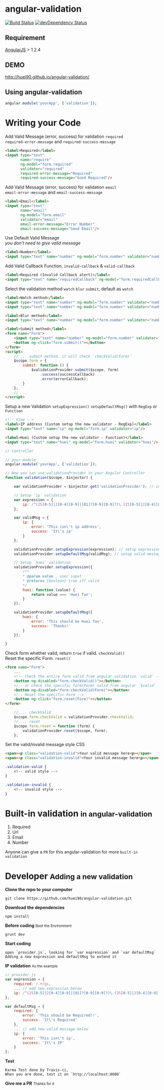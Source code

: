 angular-validation
=========================
[![Build Status](https://travis-ci.org/huei90/angular-validation.png?branch=master)](https://travis-ci.org/huei90/angular-validation)
[![devDependency Status](https://david-dm.org/huei90/angular-validation/dev-status.png)](https://david-dm.org/huei90/angular-validation#info=devDependencies)

Requirement
-----
[AngularJS](http://angularjs.org) > 1.2.4

DEMO
-----
http://huei90.github.io/angular-validation/

Using angular-validation
---
```javascript
angular.module('yourApp', ['validation']);
```

Writing your Code
====
Add Valid Message (error, success) for validation `required` <br/>
`required-error-message` and `required-success-message`
```html
<label>Required</label>
<input type="text"
       name="require"
       ng-model="form.required"
       validator="required"
       required-error-message="Required"
       required-success-message="Good Required"/>
```

Add Valid Message (error, success) for validation `email` <br/>
`email-error-message` and `email-success-message`

```html
<label>Email</label>
<input type="text"
       name="email"
       ng-model="form.email"
       validator="email"
       email-error-message="Error Number"
       email-success-message="Good Email"/>
```

Use Default Valid Message<br/>
*you don't need to give valid message*

```html
<label>Number</label>
<input type="text" name="number" ng-model="form.number" validator="number"/>
```

Add Valid Callback Function, `invalid-callback` & `valid-callback`

```html
<label>Required (Invalid Callback alert)</label>
<input type="text" name="requiredCallback" ng-model="form.requiredCallback" validator="required" invalid-callback='error("Must be Required");'/>
```

Select the validation method `watch` `blur` `submit`, default as `watch`

```html
<label>Watch method</label>
<input type="text" name="number" ng-model="form.number" validator="number" valid-method="watch"/>
<input type="text" name="number" ng-model="form.number" validator="number"/>

<label>Blur method</label>
<input type="text" name="number" ng-model="form.number" validator="number" valid-method="blur"/>

<label>Submit method</label>
<form name="Form">
    <input type="text" name="number" ng-model="form.number" validator="number" valid-method="submit"/>
    <button ng-click="form.submit()"></button>
</form>
<script>
    // ... submit method, it will check `checkValid(Form)`
    $scope.form = {
        submit: function () {
            $validationProvider.submit($scope, form)
                .success(successCallback)
                .error(errorCallback);
        }
    };
    // ...
</script>
```

Setup a new Validation `setupExpression()` `setupDefaultMsg()` with `RegExp` or `Function`
<a name="custom-function-huei"></a>
```html
<!-- View -->
<label>IP address (Custom setup the new validator - RegExp)</label>
<input type="text" name="ip" ng-model="form.ip" validator="ip"/>

<label>Huei (Custom setup the new validator - Function)</label>
<input type="text" name="huei" ng-model="form.huei" validator="huei"/>
```

```javascript
// Controller

// your module
angular.module('yourApp', ['validation']);

// Now you can use validationProvider in your Angular Controller
function validation($scope, $injector) {

    var validationProvider = $injector.get('validationProvider'); // inject validationProvider

    // Setup `ip` validation
    var expression = {
        ip: /^(25[0-5]|2[0-4][0-9]|[01]?[0-9][0-9]?)\.(25[0-5]|2[0-4][0-9]|[01]?[0-9][0-9]?)\.(25[0-5]|2[0-4][0-9]|[01]?[0-9][0-9]?)\.(25[0-5]|2[0-4][0-9]|[01]?[0-9][0-9]?)$/
    };

    var validMsg = {
        ip: {
            error: 'This isn\'t ip address',
            success: 'It\'s ip'
        }
    };

    validationProvider.setupExpression(expression); // setup expression
    validationProvider.setupDefaultMsg(validMsg); // setup valid message

    // Setup `huei` validation
    validationProvider.setupExpression({
        /**
        * @param value , user input
        * @returns {boolean} true iff valid
        */
        huei: function (value) {
            return value === 'Huei Tan';
        }
    });

    validationProvider.setupDefaultMsg({
        huei: {
            error: 'This should be Huei Tan',
            success: 'Thanks!'
        }
    });

}

```

Check form whether valid, return `true` if valid. `checkValid()`<br/>
Reset the specific Form. `reset()`

```html
<form name="Form">
    ...
    <!-- Check the entire form valid from angular-validation `valid` -->
    <button ng-disabled="form.checkValid()"></button>
    <!-- or Check the specific form(Form) valid from angular `$valid` -->
    <button ng-disabled="form.checkValid(Form)"></button>
    <!-- Reset the specific Form -->
    <button ng-click="form.reset(Form)"></button>
</form>
```

```javascript
    // ... checkValid
    $scope.form.checkValid = validationProvider.checkValid;
    // ... reset
    $scope.form.reset = function (form) {
        validationProvider.reset($scope, form);
    };
```

Set the valid/invalid message style CSS
```html
<span><p class="validation-valid">Your valid message here<p></span>
<span><p class="validation-invalid">Your invalid message here<p></span>
```
```css
.validation-valid {
    <!-- valid style -->
}

.validation-invalid {
    <!-- invalid style -->
}
```

Built-in validation <small>in angular-validation</small>
===

1. Required
2. Url
3. Email
4. Number

Anyone can give a `PR` for this angular-validation for more `built-in validation`

Developer <small>Adding a new validation</small>
=====
**Clone the repo to your computer**
```
git clone https://github.com/huei90/angular-validation.git
```

**Download the dependencies**
```
npm install
```

**Before coding** <small>Boot the  Environment</small>
```
grunt dev
```

**Start coding**
```
open `provider.js`, looking for `var expression` and `var defaultMsg`
Adding a new expression and defaultMsg to extend it
```

**IP validation** <small>As the example</small>
```javascript
// provider.js
var expression = {
    required: /.+/gi,
    ... // add new expression below
    ip: /^(25[0-5]|2[0-4][0-9]|[01]?[0-9][0-9]?)\.(25[0-5]|2[0-4][0-9]|[01]?[0-9][0-9]?)\.(25[0-5]|2[0-4][0-9]|[01]?[0-9][0-9]?)\.(25[0-5]|2[0-4][0-9]|[01]?[0-9][0-9]?)$/
};

var defaultMsg = {
    required: {
        error: 'This should be Required!!',
        success: 'It\'s Required'
    },
    ... // add new valid message below
    ip: {
        error: 'This isn\'t ip',
        success: 'It\'s IP'
    }
};
```
**Test**
```
Karma Test done by Travis-ci,
When you are done, test it on `http://localhost:8080`
```

**Give me a PR** <small> Thanks for it </small>
